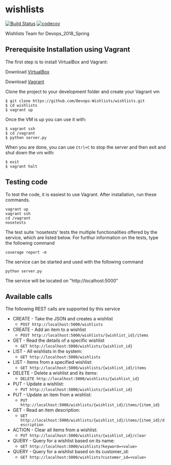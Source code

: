 # wishlists

[![Build Status](https://travis-ci.org/Devops-Wishlists/wishlists.svg?branch=master)](https://travis-ci.org/Devops-Wishlists/wishlists)
[![codecov](https://codecov.io/gh/Devops-Wishlists/wishlists/branch/master/graph/badge.svg)](https://codecov.io/gh/Devops-Wishlists/wishlists)

Wishlists Team for Devops_2018_Spring


## Prerequisite Installation using Vagrant

The first step is to install VirtualBox and Vagrant:

Download [VirtualBox](https://www.virtualbox.org/)

Download [Vagrant](https://www.vagrantup.com/)

Clone the project to your development folder and create your Vagrant vm

    $ git clone https://github.com/Devops-Wishlists/wishlists.git
    $ cd wishlists
    $ vagrant up

Once the VM is up you can use it with:

    $ vagrant ssh
    $ cd /vagrant
    $ python server.py

When you are done, you can use `Ctrl+C` to stop the server and then exit and shut down the vm with:

    $ exit
    $ vagrant halt


## Testing code
To test the code, it is easiest to use Vagrant. After installation,
run these commands.

```
vagrant up
vagrant ssh
cd /vagrant
nosetests
```

The test suite 'nosetests' tests the multiple functionalities offered by the
service, which are listed below.
For furthur information on the tests, type the following command

```
coverage report -m
```

The service can be started and used with the following command

```
python server.py
```

The service will be located on "http://localhost:5000"

## Available calls

The following REST calls are supported by this service

-  CREATE - Take the JSON and creates a wishlist
   - `POST http://localhost:5000/wishlists` 
-  CREATE - Add an item to a wishlist
   - `POST http://localhost:5000/wishlists/{wishlist_id}/items` 
-  GET - Read the details of a specific wishlist 
   - `GET http://localhost:5000/wishlists/{wishlist_id}`  
-  LIST - All wishlists in the system: 
   - `GET http://localhost:5000/wishlists`
-  LIST - Items from a specified wishlist: 
   - `GET http://localhost:5000/wishlists/{wishlist_id}/items`
-  DELETE - Delete a wishlist and its items: 
   - `DELETE http://localhost:5000/wishlists/{wishlist_id}`
-  PUT - Update a wishlist:
   - `PUT http://localhost:5000/wishlists/{wishlist_id}`
-  PUT - Update an item from a wishlist:
   - `PUT http://localhost:5000/wishlists/{wishlist_id}/items/{item_id}`
-  GET - Read an item description:
   - `GET http://localhost:5000/wishlists/{wishlist_id}/items/{item_id}/description`   
-  ACTION - Clear all items from a wishlist:
   - `PUT http://localhost:5000/wishlists/{wishlist_id}/clear`   
-  QUERY - Query for a wishlist based on its name:
   - `GET http://localhost:5000/wishlists?keyword=<value>`
-  QUERY - Query for a wishlist based on its customer_id:
   - `GET http://localhost:5000/wishlists?customer_id=<value>`